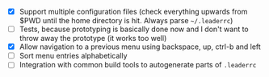 - [x] Support multiple configuration files (check everything upwards from $PWD until the home directory is hit.  Always parse `~/.leaderrc`)
- [ ] Tests, because prototyping is basically done now and I don't want to throw away the prototype (it works too well)
- [x] Allow navigation to a previous menu using backspace, up, ctrl-b and left
- [ ] Sort menu entries alphabetically
- [ ] Integration with common build tools to autogenerate parts of `.leaderrc`
